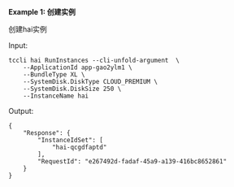 **Example 1: 创建实例**

创建hai实例

Input: 

```
tccli hai RunInstances --cli-unfold-argument  \
    --ApplicationId app-gao2ylm1 \
    --BundleType XL \
    --SystemDisk.DiskType CLOUD_PREMIUM \
    --SystemDisk.DiskSize 250 \
    --InstanceName hai
```

Output: 
```
{
    "Response": {
        "InstanceIdSet": [
            "hai-qcgdfaptd"
        ],
        "RequestId": "e267492d-fadaf-45a9-a139-416bc8652861"
    }
}
```


